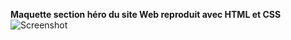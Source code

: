 __Maquette section héro du site Web reproduit avec HTML et CSS__
![Screenshot](https://github.com/user-attachments/assets/e96e510e-b6e0-4f97-aff7-34e48455d964)
